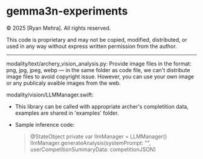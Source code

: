 # gemma3n-experiments

© 2025 [Ryan Mehra]. All rights reserved.

This code is proprietary and may not be copied, modified, distributed, or used in any way without express written permission from the author.

____

modality/text/archery_vision_analysis.py: Provide image files in the format: png, jpg, jpeg, webp –– in the same folder as code file, we can't distribute image files to avoid copyright issue. However, you can use your own image or any publicaly avaible images from the web.

modality/vision/LLMManager.swift: 
- This library can be called with appropriate archer's completition data, examples are shared in 'examples' folder.
- Sample inference code:

  > @StateObject private var llmManager = LLMManager()
  > llmManager.generateAnalysis(systemPrompt: "", userCompetitionSummaryData: competitionJSON)
